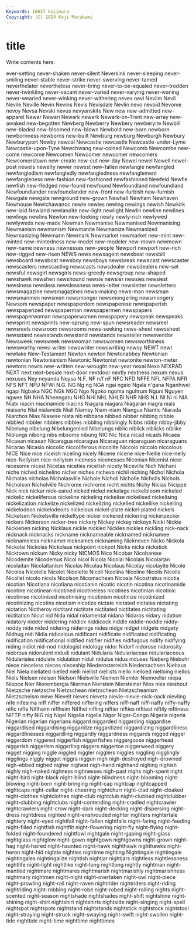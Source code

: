 ```yaml
---
Keywords: 10637 kojimura
Copyright: (C) 2024 Koji Murakami
---
```


# title

Write contents here.



ever-setting never-shaken never-silent Neversink never-sleeping never-smiling never-stable never-strike
never-swerving never-tamed neverthelater nevertheless never-tiring never-to-be-equaled never-trodden never-twinkling never-vacant never-varied
never-varying never-waning never-wearied never-winking never-withering neves nevi Neviim Nevil Nevile
Neville Nevin Nevins Nevis Nevisdale Nevlin nevo nevoid Nevome nevoy
Nevsa Nevski nevus nevyanskite New new new-admitted new-apparel Newar Newari
Newark newark Newark-on-Trent new-array new-awaked new-begotten Newberg Newberry Newbery newberyite
Newbill new-bladed new-bloomed new-blown Newbold new-born newborn newbornness newborns new-built
Newburg newburg Newburgh Newbury Newburyport Newby newcal Newcastle newcastle Newcastle-under-Lyme
Newcastle-upon-Tyne Newchwang new-coined Newcomb Newcombe new-come newcome Newcomen Newcomer newcomer
newcomers Newcomerstown new-create new-cut new-day Newel newel Newell newel-post newels
newelty newer newest new-fallen newfangle newfangled newfangledism newfangledly newfangledness newfanglement
newfangleness new-fashion new-fashioned newfashioned Newfeld Newfie newfish new-fledged new-found newfound
Newfoundland newfoundland Newfoundlander newfoundlander new-front new-furbish new-furnish Newgate newgate newground
new-grown Newhall Newham Newhaven Newhouse Newichawanoc newie newies newing newings
newish Newkirk new-laid Newland newlandite new-light newlight Newlin newline newlines
newlings newlins Newlon new-looking newly newly-rich newlywed newlyweds new-made Newman
Newmanise Newmanised Newmanising Newmanism newmanism Newmanite Newmanize Newmanized Newmanizing Newmann
Newmark Newmarket newmarket new-mint new-minted new-mintedness new-model new-modeler new-mown newmown
new-name newness newnesses new-people Newport newport new-rich new-rigged new-risen NEWS
news newsagent newsbeat newsbill newsboard newsboat newsboy newsboys newsbreak newscast
newscaster newscasters newscasting newscasts newsdealer newsdealers new-set newsful newsgirl newsgirls
news-greedy newsgroup new-shaped newshawk newshen newshound newsie newsier newsies newsiest
newsiness newsless newslessness news-letter newsletter newsletters newsmagazine newsmagazines news-making news-man
newsman newsmanmen newsmen newsmonger newsmongering newsmongery Newsom newspaper newspaperdom newspaperese
newspaperish newspaperized newspaperman newspapermen newspapers newspaperwoman newspaperwomen newspapery newspeak newspeaks
newsprint newsprints new-sprung new-spun newsreader newsreel newsreels newsroom newsrooms news-seeking
news-sheet newssheet newsstand newsstands newstand newstands newsteller newsvendor Newsweek newsweek
newswoman newswomen newsworthiness newsworthy news-writer newswriter newswriting newsy NEWT newt
newtake New-Testament Newton newton Newtonabbey Newtonian newtonian Newtonianism Newtonic Newtonist
newtonite newton-meter newtons newts new-written new-wrought new-year nexal Nexo NEXRAD
NEXT next next-beside next-door nextdoor nextly nextness nexum nexus nexuses
Ney neyanda Neysa N.F. NF n/f nF NFC NFD NFFE
NFL NFPA NFR NFS NFT NFU NFWI N.G. NG Ng
ng NGA ngai ngaio Ngala n'gana Nganhwei ngapi Ngbaka NGC
NGk NGO Ngo Ngoko ngoma ngultrum Nguni Nguyen ngwee NH
NHA Nheengatu NHG NHI NHL NHLBI NHR NHS N.I. NI
Ni ni NIA Niabi niacin niacinamide niacins Niagara niagara Niagaran
niagra niais niaiserie Nial nialamide Niall Niamey Niam-niam Niangua Niantic
Niarada Niarchos Nias Niasese niata nib nibbana nibbed nibber nibbing
nibble nibbled nibbler nibblers nibbles nibbling nibblingly Nibbs nibby nibby-jibby
Nibelung nibelung Nibelungenlied Nibelungs niblic niblick niblicks niblike Niblungs nibong
nibs nibsome nibung NIC Nic Nica nicad nicads Nicaea Nicaean
nicaean Nicaragua nicaragua Nicaraguan nicaraguan nicaraguans Nicarao Nicasio niccolic niccoliferous
niccolite Niccolo niccolo niccolous NICE Nice nice niceish niceling nicely
Nicene nicene nice-Nellie nice-nelly nice-Nellyism nice-nellyism niceness nicenesses Nicenian Nicenist
nicer nicesome nicest Nicetas niceties nicetish nicety Niceville Nich Nichani
niche niched nichelino nicher niches nichevo nichil niching Nichol Nichola
Nicholas nicholas Nicholasville Nichole Nicholl Nicholle Nicholls Nichols Nicholson Nicholville
Nichrome nichrome nicht nichts Nichy Nicias Nicippe Nick nick nickar
nick-eared nicked nickel nickelage nickelbloom nickeled nickelic nickeliferous nickeline nickeling
nickelise nickelised nickelising nickelization nickelize nickelized nickelizing nickelled nickellike nickelling
nickelodeon nickelodeons nickelous nickel-plate nickel-plated nickels Nickelsen Nickelsville nickeltype nicker
nickered nickering nickerpecker nickers Nickerson nicker-tree nickery Nickey nickey nickeys
Nicki Nickie Nickieben nicking Nicklaus nickle nickled Nickles nickles nickling
nick-nack nicknack nicknacks nickname nicknameable nicknamed nicknamee nicknameless nicknamer nicknames
nicknaming Nickneven Nicko Nickola Nickolai Nickolas Nickolaus nickpoint nickpot Nicks
nicks nickstick Nicktown nickum Nicky nicky NICMOS Nico Nicobar Nicobarese
Nicodemite Nicodemus Nicol nicol Nicola Nicolai Nicolais Nicolaitan nicolaitan Nicolaitanism
Nicolas Nicolau Nicolaus Nicolay nicolayite Nicole Nicolea Nicolella Nicolet Nicolette
Nicoli Nicolina Nicoline Nicolis Nicolle Nicollet nicolo nicols Nicolson Nicomachean
Nicosia Nicostratus nicotia nicotian Nicotiana nicotiana nicotianin nicotic nicotin nicotina
nicotinamide nicotine nicotinean nicotined nicotineless nicotines nicotinian nicotinic nicotinise nicotinised
nicotinising nicotinism nicotinize nicotinized nicotinizing nicotins nicotism nicotize nictate nictated
nictates nictating nictation Nictheroy nictitant nictitate nictitated nictitates nictitating nictitation
Nicut nid Nida nidal nidamental nidana Nidaros nidary nidation nidatory
nidder niddering niddick niddicock niddle niddle-noddle niddy-noddy nide nided nidering
niderings nides nidge nidget nidgets nidgety Nidhug nidi Nidia nidicolous
nidificant nidificate nidificated nidificating nidification nidificational nidified nidifier nidifies nidifugous
nidify nidifying niding nidiot nid-nod nidologist nidology nidor Nidorf nidorose
nidorosity nidorous nidorulent nidudi nidulant Nidularia Nidulariaceae nidulariaceous Nidulariales nidulate
nidulation niduli nidulus nidus niduses Nieberg Niebuhr niece nieceless nieces
nieceship Niederosterreich Niedersachsen Niehaus Niel Niela niellated nielled nielli niellist
niellists niello nielloed nielloing niellos Niels Nielsen nielsen Nielson Nielsville
Niemen Niemler Niemoeller niepa Niepce Nier Nierembergia Nierman Nierstein Niersteiner
Nies nies nieshout Nietzsche nietzsche Nietzschean nietzschean Nietzscheanism Nietzscheism nieve
Nievelt nieves nieveta nievie-nievie-nick-nack nievling nife nifesima niff niffer niffered
niffering niffers niff-naff niff-naffy niffy-naffy nific nifle Niflheim niflheim Niflhel
nifling niftier nifties niftiest niftily niftiness NIFTP nifty NIG nig
Nigel Nigella nigella Niger Niger-Congo Nigeria nigeria Nigerian nigerian nigerians
niggard niggarded niggarding niggardise niggardised niggardising niggardize niggardized niggardizing niggardliness
niggardlinesses niggardling niggardly niggardness niggards nigged nigger niggerdom niggered niggerfish
niggerfishes niggergoose niggerhead niggerish niggerism niggerling niggers niggertoe niggerweed niggery
nigget nigging niggle niggled niggler nigglers niggles niggling nigglingly nigglings
niggly niggot niggra niggun nigh nigh-destroyed nigh-drowned nigh-ebbed nighed nigher
nighest nigh-hand nighhand nighing nighish nighly nigh-naked nighness nighnesses nigh-past
nighs nigh-spent night night-bird night-black night-blind night-blindness night-blooming night-blowing night-born
night-bringing night-cap nightcap nightcapped nightcaps night-cellar night-cheering nightchurr night-clad night-cloaked
night-clothes nightclothes night-club nightclub night-clubbed nightclubber night-clubbing nightclubs night-contending night-cradled
nightcrawler nightcrawlers night-crow night-dark night-decking night-dispersing night-dress nightdress nighted night-enshrouded
nighter nighters nightertale nightery night-eyed nightfall night-fallen nightfalls night-faring night-feeding
night-filled nightfish nightflit night-flowering night-fly night-flying night-folded night-foundered nightfowl nightgale
night-gaping night-glass nightglass nightglow night-gown nightgown nightgowns night-grown night-hag night-haired
night-haunted night-hawk nighthawk nighthawks night-heron night-hid nightie nighties nightime nighting
Nightingale nightingale nightingales nightingalize nightish nightjar nightjars nightless nightlessness nightlife
night-light nightlike night-long nightlong nightly nightman night-mantled nightmare nightmares nightmarish
nightmarishly nightmarishness nightmary nightmen night-night night-overtaken night-owl night-piece night-prowling night-rail
night-raven nightrider nightriders night-riding nightriding night-robbing night-robe night-robed night-rolling nights
night-scented night-season nightshade nightshades night-shift nightshine night-shining night-shirt nightshirt nightshirts
nightside night-singing night-spell nightspot nightspots nightstand nightstands nightstick nightstock nightstool
night-straying night-struck night-swaying night-swift night-swollen night-tide nighttide night-time nighttime nighttimes
